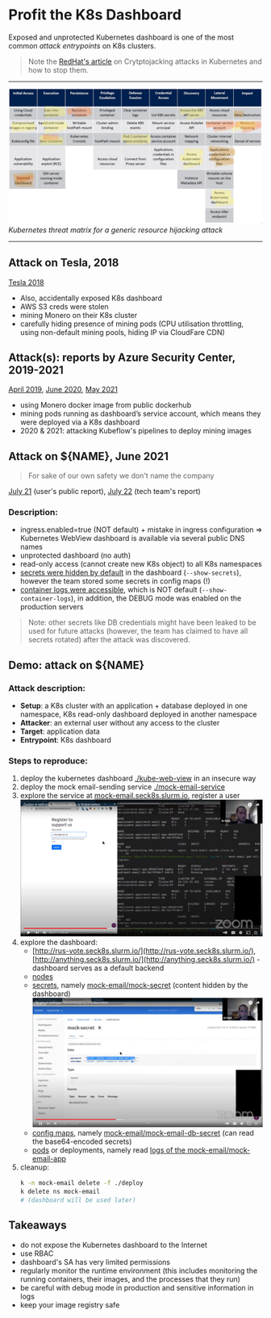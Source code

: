 # Profit the K8s Dashboard

Exposed and unprotected Kubernetes dashboard is one of the most common *attack entrypoints* on K8s clusters.

> Note the [RedHat's article](https://cloud.redhat.com/blog/cryptojacking-attacks-in-kubernetes-how-to-stop-them) on Crytptojacking attacks in Kubernetes and how to stop them.

---
![K8s threat matrix](../static/02-k8s-matrix.png)
*Kubernetes threat matrix for a generic resource hijacking attack*

---

## Attack on Tesla, 2018

[Tesla 2018](https://redlock.io/blog/cryptojacking-tesla)

- Also, accidentally exposed K8s dashboard
- AWS S3 creds were stolen
- mining Monero on their K8s cluster
- carefully hiding presence of mining pods (CPU utilisation throttling, using non-default mining pools, hiding IP via CloudFare CDN)


## Attack(s): reports by Azure Security Center, 2019-2021

[April 2019](https://azure.microsoft.com/en-us/blog/detect-largescale-cryptocurrency-mining-attack-against-kubernetes-clusters/), [June 2020](https://www.microsoft.com/security/blog/2020/06/10/misconfigured-kubeflow-workloads-are-a-security-risk/), [May 2021](https://techcommunity.microsoft.com/t5/azure-security-center/new-large-scale-campaign-targets-kubeflow/ba-p/2425750)

- using Monero docker image from public dockerhub
- mining pods running as dashboard’s service account, which means they were deployed via a K8s dashboard
- 2020 & 2021: attacking Kubeflow's pipelines to deploy mining images


## Attack on ${NAME}, June 2021

> For sake of our own safety we don't name the company

[July 21](https://habr.com/ru/post/568842/) (user's public report), [July 22](https://habr.com/ru/post/569176/) (tech team's report)

### Description:
- ingress.enabled=true (NOT default) + mistake in ingress configuration => Kubernetes WebView dashboard is available via several public DNS names
- unprotected dashboard (no auth)
- read-only access (cannot create new K8s object) to all K8s namespaces
- [secrets were hidden by default](https://codeberg.org/hjacobs/kube-web-view/src/commit/bc5231296/deploy/deployment.yaml#L27-L29) in the dashboard (`--show-secrets`), however the team stored some secrets in config maps (!)
- [container logs were accessible](https://codeberg.org/hjacobs/kube-web-view/src/commit/bc5231296/deploy/deployment.yaml#L24-L26), which is NOT default (`--show-container-logs`), in addition, the DEBUG mode was enabled on the production servers

> Note: other secrets like DB credentials might have been leaked to be used for future attacks (however, the team has claimed to have all secrets rotated) after the attack was discovered.



## Demo: attack on ${NAME}

### Attack description:
- **Setup**: a K8s cluster with an application + database deployed in one namespace, K8s read-only dashboard deployed in another namespace
- **Attacker**: an external user without any access to the cluster
- **Target**: application data
- **Entrypoint**: K8s dashboard

### Steps to reproduce:
1. deploy the kubernetes dashboard [./kube-web-view](kube-web-view) in an insecure way
2. deploy the mock email-sending service [./mock-email-service](mock-email-service)
3. explore the service at [mock-email.seck8s.slurm.io](http://mock-email.seck8s.slurm.io), register a user
[![Register a user](../static/02-exposed-dashboard/01-register.png)](https://www.youtube.com/watch?v=koTqZS-ThZ8&t=40m27s)
4. explore the dashboard:
   - [http://rus-vote.seck8s.slurm.io/](http://rus-vote.seck8s.slurm.io/), [http://anything.seck8s.slurm.io/](http://anything.seck8s.slurm.io/) - dashboard serves as a default backend
   - [nodes](http://rus-vote.seck8s.slurm.io/clusters/local/nodes)
   - [secrets](http://rus-vote.seck8s.slurm.io/clusters/local/namespaces/_all/secrets?), namely [mock-email/mock-secret](http://rus-vote.seck8s.slurm.io/clusters/local/namespaces/mock-email/secrets/mock-secret) (content hidden by the dashboard)
   [![Secret hidden](../static/02-exposed-dashboard/02-secret-hidden.png)](https://www.youtube.com/watch?v=koTqZS-ThZ8&t=41m00s)
   - [config maps](http://rus-vote.seck8s.slurm.io/clusters/local/namespaces/_all/configmaps?), namely [mock-email/mock-email-db-secret](http://rus-vote.seck8s.slurm.io/clusters/local/namespaces/mock-email/configmaps/mock-email-db-secret) (can read the base64-encoded secrets)
   - [pods](http://rus-vote.seck8s.slurm.io/clusters/local/namespaces/_all/pods?) or deployments, namely read [logs of the mock-email/mock-email-app](http://rus-vote.seck8s.slurm.io/clusters/local/namespaces/mock-email/deployments/mock-email-app/logs)
5. cleanup:
   ```sh
   k -n mock-email delete -f ./deploy
   k delete ns mock-email
   # (dashboard will be used later)
   ```


## Takeaways
- do not expose the Kubernetes dashboard to the Internet
- use RBAC
- dashboard's SA has very limited permissions
- regularly monitor the runtime environment (this includes monitoring the running containers, their images, and the processes that they run)
- be careful with debug mode in production and sensitive information in logs
- keep your image registry safe
